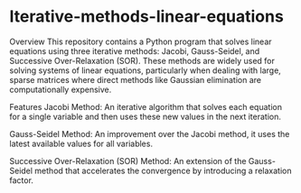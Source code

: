 # Iterative-methods-linear-equations

Overview
This repository contains a Python program that solves linear equations using three iterative methods: Jacobi, Gauss-Seidel, and Successive Over-Relaxation (SOR). 
These methods are widely used for solving systems of linear equations, particularly when dealing with large, sparse matrices where direct methods like Gaussian elimination are computationally expensive.

Features
Jacobi Method: An iterative algorithm that solves each equation for a single variable and then uses these new values in the next iteration.

Gauss-Seidel Method: An improvement over the Jacobi method, it uses the latest available values for all variables.

Successive Over-Relaxation (SOR) Method: An extension of the Gauss-Seidel method that accelerates the convergence by introducing a relaxation factor.
